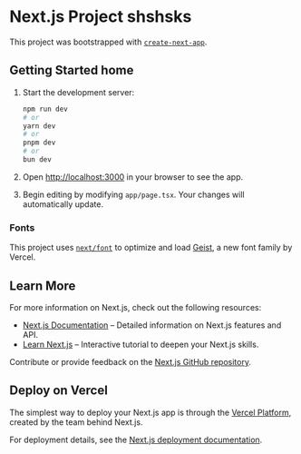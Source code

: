 # Next.js Project shshsks

This project was bootstrapped with [`create-next-app`](https://nextjs.org/docs/app/api-reference/cli/create-next-app).

## Getting Started home 

1. Start the development server:

    ```bash
    npm run dev
    # or
    yarn dev
    # or
    pnpm dev
    # or
    bun dev
    ```

2. Open [http://localhost:3000](http://localhost:3000) in your browser to see the app.

3. Begin editing by modifying `app/page.tsx`. Your changes will automatically update.

### Fonts

This project uses [`next/font`](https://nextjs.org/docs/app/building-your-application/optimizing/fonts) to optimize and load [Geist](https://vercel.com/font), a new font family by Vercel.

## Learn More

For more information on Next.js, check out the following resources:

-   [Next.js Documentation](https://nextjs.org/docs) – Detailed information on Next.js features and API.
-   [Learn Next.js](https://nextjs.org/learn) – Interactive tutorial to deepen your Next.js skills.

Contribute or provide feedback on the [Next.js GitHub repository](https://github.com/vercel/next.js).

## Deploy on Vercel

The simplest way to deploy your Next.js app is through the [Vercel Platform](https://vercel.com/new?utm_medium=default-template&filter=next.js&utm_source=create-next-app&utm_campaign=create-next-app-readme), created by the team behind Next.js.

For deployment details, see the [Next.js deployment documentation](https://nextjs.org/docs/app/building-your-application/deploying).
